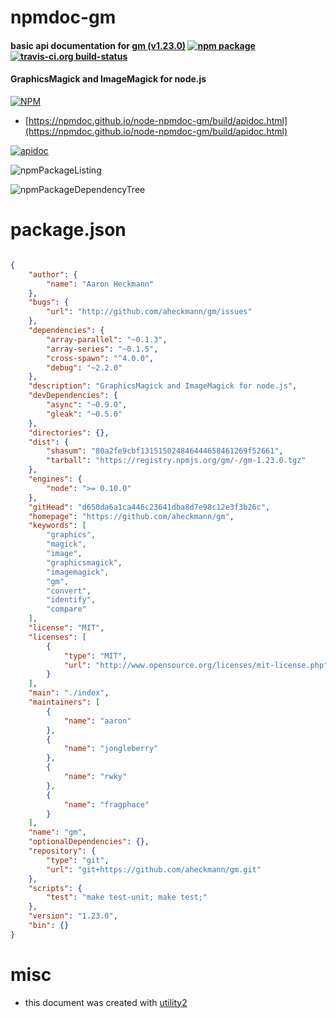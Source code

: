 # npmdoc-gm

#### basic api documentation for  [gm (v1.23.0)](https://github.com/aheckmann/gm)  [![npm package](https://img.shields.io/npm/v/npmdoc-gm.svg?style=flat-square)](https://www.npmjs.org/package/npmdoc-gm) [![travis-ci.org build-status](https://api.travis-ci.org/npmdoc/node-npmdoc-gm.svg)](https://travis-ci.org/npmdoc/node-npmdoc-gm)

#### GraphicsMagick and ImageMagick for node.js

[![NPM](https://nodei.co/npm/gm.png?downloads=true&downloadRank=true&stars=true)](https://www.npmjs.com/package/gm)

- [https://npmdoc.github.io/node-npmdoc-gm/build/apidoc.html](https://npmdoc.github.io/node-npmdoc-gm/build/apidoc.html)

[![apidoc](https://npmdoc.github.io/node-npmdoc-gm/build/screenCapture.buildCi.browser.%252Ftmp%252Fbuild%252Fapidoc.html.png)](https://npmdoc.github.io/node-npmdoc-gm/build/apidoc.html)

![npmPackageListing](https://npmdoc.github.io/node-npmdoc-gm/build/screenCapture.npmPackageListing.svg)

![npmPackageDependencyTree](https://npmdoc.github.io/node-npmdoc-gm/build/screenCapture.npmPackageDependencyTree.svg)



# package.json

```json

{
    "author": {
        "name": "Aaron Heckmann"
    },
    "bugs": {
        "url": "http://github.com/aheckmann/gm/issues"
    },
    "dependencies": {
        "array-parallel": "~0.1.3",
        "array-series": "~0.1.5",
        "cross-spawn": "^4.0.0",
        "debug": "~2.2.0"
    },
    "description": "GraphicsMagick and ImageMagick for node.js",
    "devDependencies": {
        "async": "~0.9.0",
        "gleak": "~0.5.0"
    },
    "directories": {},
    "dist": {
        "shasum": "80a2fe9cbf131515024846444658461269f52661",
        "tarball": "https://registry.npmjs.org/gm/-/gm-1.23.0.tgz"
    },
    "engines": {
        "node": ">= 0.10.0"
    },
    "gitHead": "d650da6a1ca446c23641dba8d7e98c12e3f3b26c",
    "homepage": "https://github.com/aheckmann/gm",
    "keywords": [
        "graphics",
        "magick",
        "image",
        "graphicsmagick",
        "imagemagick",
        "gm",
        "convert",
        "identify",
        "compare"
    ],
    "license": "MIT",
    "licenses": [
        {
            "type": "MIT",
            "url": "http://www.opensource.org/licenses/mit-license.php"
        }
    ],
    "main": "./index",
    "maintainers": [
        {
            "name": "aaron"
        },
        {
            "name": "jongleberry"
        },
        {
            "name": "rwky"
        },
        {
            "name": "fragphace"
        }
    ],
    "name": "gm",
    "optionalDependencies": {},
    "repository": {
        "type": "git",
        "url": "git+https://github.com/aheckmann/gm.git"
    },
    "scripts": {
        "test": "make test-unit; make test;"
    },
    "version": "1.23.0",
    "bin": {}
}
```



# misc
- this document was created with [utility2](https://github.com/kaizhu256/node-utility2)
